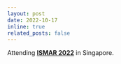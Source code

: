 ```yaml
---
layout: post
date: 2022-10-17
inline: true
related_posts: false
---
```


Attending **<a href="#">ISMAR 2022</a>** in Singapore.